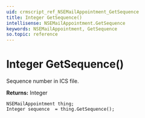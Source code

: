 ```yaml
---
uid: crmscript_ref_NSEMailAppointment_GetSequence
title: Integer GetSequence()
intellisense: NSEMailAppointment.GetSequence
keywords: NSEMailAppointment, GetSequence
so.topic: reference
---
```


# Integer GetSequence()

Sequence number in ICS file.

**Returns:** Integer

```crmscript
NSEMailAppointment thing;
Integer sequence  = thing.GetSequence();
```

